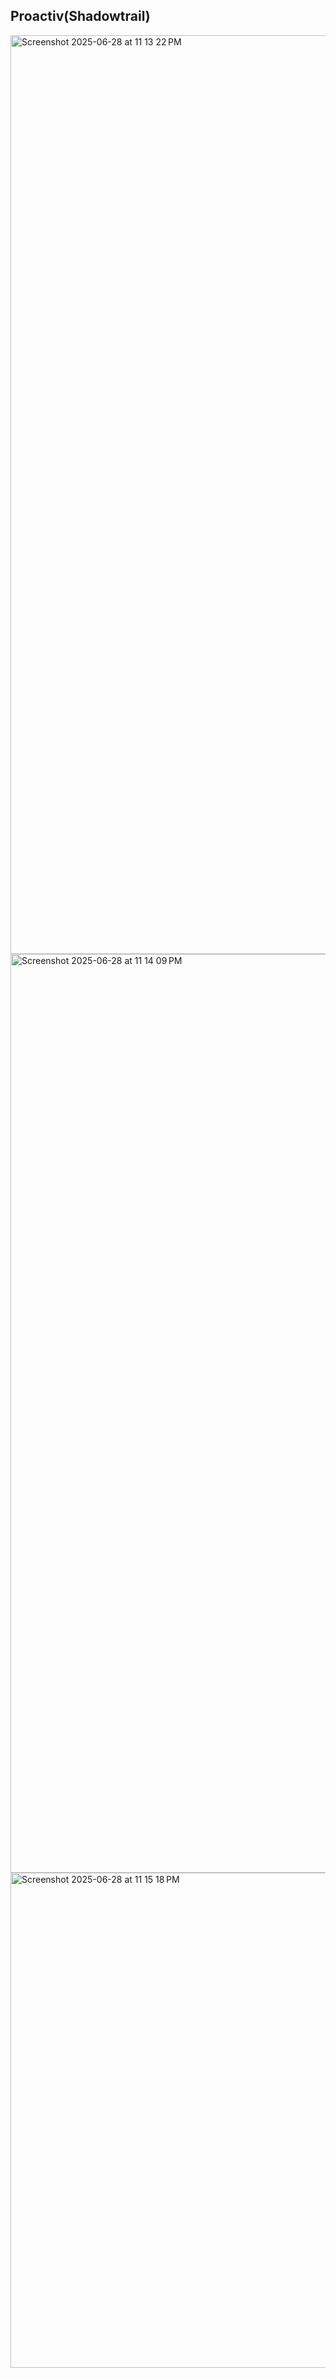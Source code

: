 
<h2>Proactiv(Shadowtrail)</h2></n>
<img width="1470" alt="Screenshot 2025-06-28 at 11 13 22 PM" src="https://github.com/user-attachments/assets/11bad315-b99d-41a3-8500-9036da7b85d6" />
<img width="1470" alt="Screenshot 2025-06-28 at 11 14 09 PM" src="https://github.com/user-attachments/assets/346d30fc-8a67-43cd-80ce-bd41e2ce5395" />
<img width="792" alt="Screenshot 2025-06-28 at 11 15 18 PM" src="https://github.com/user-attachments/assets/4b356715-8cd9-4b42-80c3-1daa5dfdad76" />
